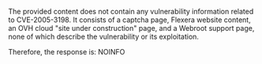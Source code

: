 The provided content does not contain any vulnerability information related to CVE-2005-3198. It consists of a captcha page, Flexera website content, an OVH cloud "site under construction" page, and a Webroot support page, none of which describe the vulnerability or its exploitation.

Therefore, the response is: NOINFO